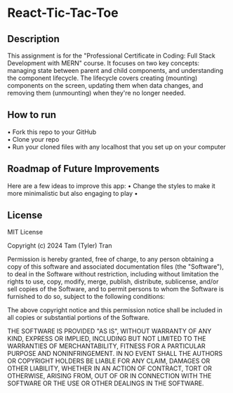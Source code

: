 # React-Tic-Tac-Toe

## Description

This assignment is for the "Professional Certificate in Coding: Full Stack Development with MERN" course. It focuses on two key concepts: managing state between parent and child components, and understanding the component lifecycle. The lifecycle covers creating (mounting) components on the screen, updating them when data changes, and removing them (unmounting) when they're no longer needed.

## How to run

• Fork this repo to your GitHub <br />
• Clone your repo <br />
• Run your cloned files with any localhost that you set up on your computer

## Roadmap of Future Improvements
Here are a few ideas to improve this app:
• Change the styles to make it more minimalistic but also engaging to play
• 

## License

MIT License

Copyright (c) 2024 Tam (Tyler) Tran

Permission is hereby granted, free of charge, to any person obtaining a copy
of this software and associated documentation files (the "Software"), to deal
in the Software without restriction, including without limitation the rights
to use, copy, modify, merge, publish, distribute, sublicense, and/or sell
copies of the Software, and to permit persons to whom the Software is
furnished to do so, subject to the following conditions:

The above copyright notice and this permission notice shall be included in all
copies or substantial portions of the Software.

THE SOFTWARE IS PROVIDED "AS IS", WITHOUT WARRANTY OF ANY KIND, EXPRESS OR
IMPLIED, INCLUDING BUT NOT LIMITED TO THE WARRANTIES OF MERCHANTABILITY,
FITNESS FOR A PARTICULAR PURPOSE AND NONINFRINGEMENT. IN NO EVENT SHALL THE
AUTHORS OR COPYRIGHT HOLDERS BE LIABLE FOR ANY CLAIM, DAMAGES OR OTHER
LIABILITY, WHETHER IN AN ACTION OF CONTRACT, TORT OR OTHERWISE, ARISING FROM,
OUT OF OR IN CONNECTION WITH THE SOFTWARE OR THE USE OR OTHER DEALINGS IN THE
SOFTWARE.

